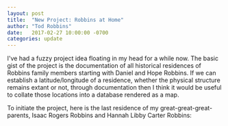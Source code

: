 ```yaml
---
layout: post
title:  "New Project: Robbins at Home"
author: "Tod Robbins"
date:   2017-02-27 10:00:00 -0700
categories: update
---
```

I've had a fuzzy project idea floating in my head for a while now. The basic gist of the project is the documentation of all historical residences of Robbins family members starting with Daniel and Hope Robbins. If we can establish a latitude/longitude of a residence, whether the physical structure remains extant or not, through documentation then I think it would be useful to collate those locations into a database rendered as a map.

To initiate the project, here is the last residence of my great-great-great-parents, Isaac Rogers Robbins and Hannah Libby Carter Robbins:

<div id='map'></div>
<script>
L.mapbox.accessToken = 'pk.eyJ1IjoidG9kcm9iYmlucyIsImEiOiJjaXpwdHgxbWowMHhoMndwN3V6dWJnYTd5In0.8VcUGZ3PuLMhewTm6MijAw';
var map = L.mapbox.map('map', 'mapbox.streets')
  .setView([40.2338, -111.6585], 14);

var featureLayer = L.mapbox.featureLayer({
  'type': 'FeatureCollection',
  'features': [
    {
    'type': 'Feature',
    'geometry': {
      'type': 'Point',
      'coordinates': [-111.671379,40.228241]
    },
    'properties': {
      'name': 'Hannah Libby Robbins Last Residence',
      'description': '409 S 700 W<br>Provo, UT 84601',
      'marker-color': '#00abff',
      'marker-symbol': 'home',
      'marker-size': 'large'
    }
  }]
})
.addTo(map);

featureLayer.eachLayer(function(layer) {
  var content = '<h2>' + layer.feature.properties.name + '<\/h2>'
  + '<p>' + layer.feature.properties.description + '<\/p>';
  layer.bindPopup(content);
});
</script>
